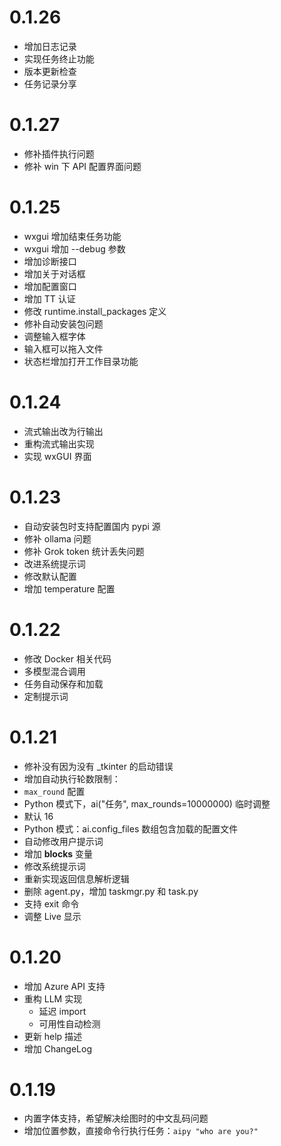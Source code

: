 
# 0.1.26
- 增加日志记录
- 实现任务终止功能
- 版本更新检查
- 任务记录分享

# 0.1.27
- 修补插件执行问题
- 修补 win 下 API 配置界面问题

# 0.1.25
- wxgui 增加结束任务功能
- wxgui 增加 --debug 参数
- 增加诊断接口
- 增加关于对话框
- 增加配置窗口
- 增加 TT 认证
- 修改 runtime.install_packages 定义
- 修补自动安装包问题
- 调整输入框字体
- 输入框可以拖入文件
- 状态栏增加打开工作目录功能


# 0.1.24
- 流式输出改为行输出
- 重构流式输出实现
- 实现 wxGUI 界面

# 0.1.23
- 自动安装包时支持配置国内 pypi 源
- 修补 ollama 问题
- 修补 Grok token 统计丢失问题
- 改进系统提示词
- 修改默认配置
- 增加 temperature 配置

# 0.1.22
- 修改 Docker 相关代码
- 多模型混合调用
- 任务自动保存和加载
- 定制提示词

# 0.1.21
- 修补没有因为没有 _tkinter 的启动错误
- 增加自动执行轮数限制：
 - `max_round` 配置
 - Python 模式下，ai("任务", max_rounds=10000000) 临时调整
 - 默认 16
- Python 模式：ai.config_files 数组包含加载的配置文件
- 自动修改用户提示词
- 增加 __blocks__ 变量
- 修改系统提示词
- 重新实现返回信息解析逻辑
- 删除 agent.py，增加 taskmgr.py 和 task.py
- 支持 exit 命令
- 调整 Live 显示

# 0.1.20
- 增加 Azure API 支持
- 重构 LLM 实现
  - 延迟 import
  - 可用性自动检测
- 更新 help 描述
- 增加 ChangeLog

# 0.1.19
- 内置字体支持，希望解决绘图时的中文乱码问题
- 增加位置参数，直接命令行执行任务：`aipy "who are you?"`
